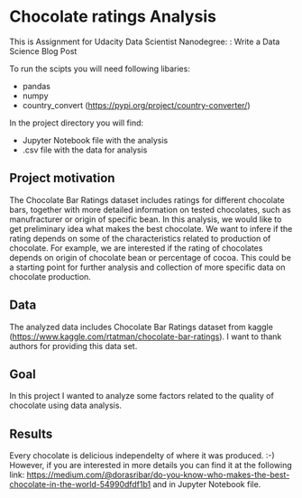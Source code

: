 # Chocolate ratings Analysis

This is Assignment for Udacity Data Scientist Nanodegree: : Write a Data Science Blog Post  


To run the scipts you will need following libaries:
 * pandas
 * numpy
 * country_convert (https://pypi.org/project/country-converter/)
  
  
  In the project directory you will find:    
  * Jupyter Notebook file with the analysis  
  * .csv file with the data for analysis
  
  ## Project motivation
  The Chocolate Bar Ratings dataset includes ratings for different chocolate bars, together with more detailed information on tested chocolates, such as manufracturer or origin of specific bean. In this analysis, we would like to get preliminary idea what makes the best chocolate. We want to infere if the rating depends on some of the characteristics related to production of chocolate. For example, we are interested if the rating of chocolates depends on origin of chocolate bean or percentage of cocoa. This could be a starting point for further analysis and collection of more specific data on chocolate production.
  
  ## Data
  
  The analyzed data includes Chocolate Bar Ratings dataset from kaggle (https://www.kaggle.com/rtatman/chocolate-bar-ratings). I want to thank authors for providing this data set. 
  
  ##  Goal
   
   In this project I wanted to analyze some factors related to the quality of chocolate using data analysis. 
   
   ## Results
   Every chocolate is delicious independelty of where it was produced. :-) 
   However, if you are interested in more details you can find it at the following link:
   https://medium.com/@dorasribar/do-you-know-who-makes-the-best-chocolate-in-the-world-54990dfdf1b1
   and in Jupyter Notebook file. 
